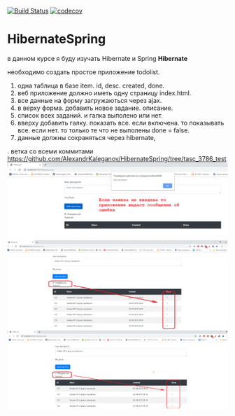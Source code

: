 [![Build Status](https://travis-ci.org/AlexandrKaleganov/HibernateSpring.svg?branch=tasc_3786_test)](https://travis-ci.org/AlexandrKaleganov/HibernateSpring)
[![codecov](https://codecov.io/gh/AlexandrKaleganov/HibernateSpring/branch/tasc_3786_test/graph/badge.svg)](https://codecov.io/gh/AlexandrKaleganov/HibernateSpring)
# HibernateSpring
в данном курсе я буду изучать Hibernate  и Spring
**Hibernate**

 необходимо создать простое приложение todolist.
1. одна таблица в базе item. id, desc. created, done.
2. веб приложение должно иметь одну страницу index.html. 
3. все данные на форму загружаються через ajax.
4. в верху форма. добавить новое задание. описание.
5. список всех заданий. и галка выполено или нет.
6. вверху добавить галку. показать все. если включена. то показывать все. если нет. то только
 те что не выполены done = false.
7. данные должны сохраняться через hibernate, 

. ветка со всеми коммитами https://github.com/AlexandrKaleganov/HibernateSpring/tree/tasc_3786_test
![Alt text](https://github.com/AlexandrKaleganov/HibernateSpring/blob/tasc_3786_test/img/1.png "Optional Title")
![Alt text](https://github.com/AlexandrKaleganov/HibernateSpring/blob/tasc_3786_test/img/2.png "Optional Title")
![Alt text](https://github.com/AlexandrKaleganov/HibernateSpring/blob/tasc_3786_test/img/3.png "Optional Title")